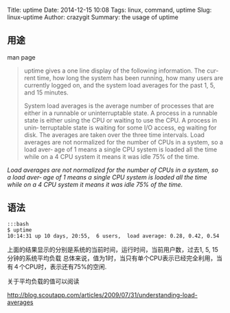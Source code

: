 Title: uptime
Date: 2014-12-15 10:08
Tags: linux, command, uptime
Slug: linux-uptime
Author: crazygit
Summary: the usage of uptime


## 用途

man page

>uptime gives a one line display of the following information.  The cur‐
>rent time, how long the system has been running,  how  many  users  are
>currently  logged  on,  and the system load averages for the past 1, 5,
>and 15 minutes.
>
>
>System load averages is the average number of processes that are either
>in a runnable or uninterruptable state.  A process in a runnable  state
>is  either  using the CPU or waiting to use the CPU. A process in unin‐
>terruptable state is waiting for some I/O access, eg waiting for  disk.
>The  averages  are  taken over the three time intervals. Load averages
>are not normalized for the number of CPUs in a system, so a load  aver‐
>age  of 1 means a single CPU system is loaded all the time while on a 4
>CPU system it means it was idle 75% of the time.


*Load averages are not normalized for the number of CPUs in a system, so a load  aver‐ age  of 1 means a single CPU system is loaded all the time while on a 4 CPU system it means it was idle 75% of the time.*


## 语法

    :::bash
    $ uptime
    10:14:31 up 10 days, 20:55,  6 users,  load average: 0.28, 0.42, 0.54

上面的结果显示的分别是系统的当前时间，运行时间，当前用户数，过去1, 5, 15分钟的系统平均负载
总体来说，值为1时，当只有单个CPU表示已经完全利用，当有４个CPU时，表示还有75%的空闲.

关于平均负载的值可以阅读

<http://blog.scoutapp.com/articles/2009/07/31/understanding-load-averages>
